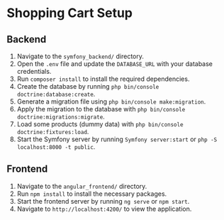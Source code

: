 # Shopping Cart Setup

## Backend

1. Navigate to the `symfony_backend/` directory.
2. Open the `.env` file and update the `DATABASE_URL` with your database credentials.
3. Run `composer install` to install the required dependencies.
4. Create the database by running `php bin/console doctrine:database:create`.
5. Generate a migration file using `php bin/console make:migration`.
6. Apply the migration to the database with `php bin/console doctrine:migrations:migrate`.
7. Load some products (dummy data) with `php bin/console doctrine:fixtures:load`.
8. Start the Symfony server by running `Symfony server:start` or `php -S localhost:8000 -t public`.

## Frontend

1. Navigate to the `angular_frontend/` directory.
2. Run `npm install` to install the necessary packages.
3. Start the frontend server by running `ng serve` or `npm start`.
4. Navigate to `http://localhost:4200/` to view the application.

